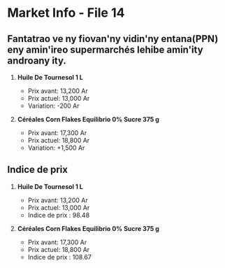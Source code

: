 # Market Info - File 14

## Fantatrao ve ny fiovan'ny vidin'ny entana(PPN) eny amin'ireo supermarchés lehibe amin'ity androany ity.

1. **Huile De Tournesol 1 L**
   - Prix avant: 13,200 Ar
   - Prix actuel: 13,000 Ar
   - Variation: -200 Ar

2. **Céréales Corn Flakes Equilibrio 0% Sucre 375 g**
   - Prix avant: 17,300 Ar
   - Prix actuel: 18,800 Ar
   - Variation: +1,500 Ar



## Indice de prix

1. **Huile De Tournesol 1 L**
   - Prix avant: 13,200 Ar
   - Prix actuel: 13,000 Ar
   - Indice de prix : 98.48

2. **Céréales Corn Flakes Equilibrio 0% Sucre 375 g**
   - Prix avant: 17,300 Ar
   - Prix actuel: 18,800 Ar
   - Indice de prix : 108.67

